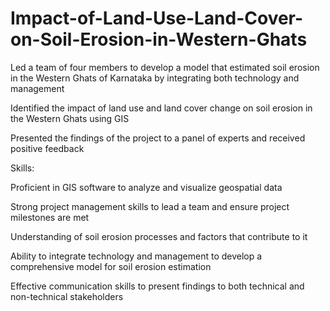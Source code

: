 # Impact-of-Land-Use-Land-Cover-on-Soil-Erosion-in-Western-Ghats

Led a team of four members to develop a model that estimated soil erosion in the Western Ghats of Karnataka by integrating both technology and management

Identified the impact of land use and land cover change on soil erosion in the Western Ghats using GIS

Presented the findings of the project to a panel of experts and received positive feedback

Skills:

Proficient in GIS software to analyze and visualize geospatial data

Strong project management skills to lead a team and ensure project milestones are met

Understanding of soil erosion processes and factors that contribute to it

Ability to integrate technology and management to develop a comprehensive model for soil erosion estimation

Effective communication skills to present findings to both technical and non-technical stakeholders

